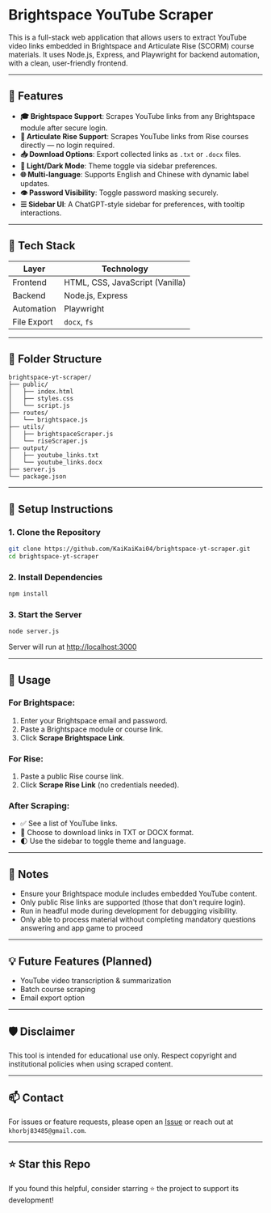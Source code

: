 # Brightspace YouTube Scraper

This is a full-stack web application that allows users to extract YouTube video links embedded in Brightspace and Articulate Rise (SCORM) course materials. It uses Node.js, Express, and Playwright for backend automation, with a clean, user-friendly frontend.

---

## 🚀 Features

* **🎓 Brightspace Support**: Scrapes YouTube links from any Brightspace module after secure login.
* **📘 Articulate Rise Support**: Scrapes YouTube links from Rise courses directly — no login required.
* **📥 Download Options**: Export collected links as `.txt` or `.docx` files.
* **🌙 Light/Dark Mode**: Theme toggle via sidebar preferences.
* **🌐 Multi-language**: Supports English and Chinese with dynamic label updates.
* **👁️ Password Visibility**: Toggle password masking securely.
* **☰ Sidebar UI**: A ChatGPT-style sidebar for preferences, with tooltip interactions.

---

## 🧱 Tech Stack

| Layer       | Technology                      |
| ----------- | ------------------------------- |
| Frontend    | HTML, CSS, JavaScript (Vanilla) |
| Backend     | Node.js, Express                |
| Automation  | Playwright                      |
| File Export | `docx`, `fs`                    |

---

## 📁 Folder Structure

```
brightspace-yt-scraper/
├── public/
│   ├── index.html
│   ├── styles.css
│   └── script.js
├── routes/
│   └── brightspace.js
├── utils/
│   ├── brightspaceScraper.js
│   └── riseScraper.js
├── output/
│   ├── youtube_links.txt
│   └── youtube_links.docx
├── server.js
└── package.json
```

---

## 🔧 Setup Instructions

### 1. Clone the Repository

```bash
git clone https://github.com/KaiKaiKai04/brightspace-yt-scraper.git
cd brightspace-yt-scraper
```

### 2. Install Dependencies

```bash
npm install
```

### 3. Start the Server

```bash
node server.js
```

Server will run at [http://localhost:3000](http://localhost:3000)

---

## 🧪 Usage

### For Brightspace:

1. Enter your Brightspace email and password.
2. Paste a Brightspace module or course link.
3. Click **Scrape Brightspace Link**.

### For Rise:

1. Paste a public Rise course link.
2. Click **Scrape Rise Link** (no credentials needed).

### After Scraping:

* ✅ See a list of YouTube links.
* 📄 Choose to download links in TXT or DOCX format.
* 🌓 Use the sidebar to toggle theme and language.

---

## 📌 Notes

* Ensure your Brightspace module includes embedded YouTube content.
* Only public Rise links are supported (those that don't require login).
* Run in headful mode during development for debugging visibility.
* Only able to process material without completing mandatory questions answering and app game to proceed

---

## 💡 Future Features (Planned)

* YouTube video transcription & summarization
* Batch course scraping
* Email export option

---

## 🛡️ Disclaimer

This tool is intended for educational use only. Respect copyright and institutional policies when using scraped content.

---

## 📫 Contact

For issues or feature requests, please open an [Issue](https://github.com/KaiKaiKai04/brightspace-yt-scraper/issues) or reach out at `khorbj83485@gmail.com`.

---

## ⭐ Star this Repo

If you found this helpful, consider starring ⭐ the project to support its development!
